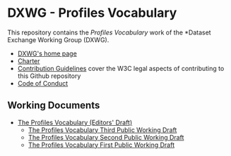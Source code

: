 # DXWG - Profiles Vocabulary

This repository contains the *Profiles Vocabulary* work of the *Dataset Exchange Working Group (DXWG).

- [DXWG's home page](https://www.w3.org/2017/dxwg/)
- [Charter](https://www.w3.org/2017/dxwg/charter)
- [Contribution Guidelines](CONTRIBUTING.md) cover the W3C legal aspects of contributing to this Github repository 
- [Code of Conduct](CODE_OF_CONDUCT.md)

## Working Documents

- [The Profiles Vocabulary (Editors' Draft)](https://w3c.github.io/dx-prof/)
  - [The Profiles Vocabulary Third Public Working Draft](https://www.w3.org/TR/2019/NOTE-dx-prof-20191218/)
  - [The Profiles Vocabulary Second Public Working Draft](https://www.w3.org/TR/2019/WD-dx-prof-20190402/)
  - [The Profiles Vocabulary First Public Working Draft](https://www.w3.org/TR/2018/WD-dx-prof-20181218/)
